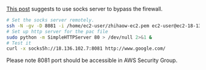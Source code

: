 [This post](https://gist.github.com/austinhappel/5614113) suggests to use socks
server to bypass the firewall.

```sh
# Set the socks server remotely.
ssh -N -gv -D 8081 -i /home/ec2-user/zhihaow-ec2.pem ec2-user@ec2-18-136-102-7.ap-southeast-1.compute.amazonaws.com > /dev/null 2>&1 &
# Set up http server for the pac file
sudo python -m SimpleHTTPServer 80 > /dev/null 2>&1 &
# Test it
curl -x socks5h://18.136.102.7:8081 http://www.google.com/
```

Please note 8081 port should be accessible in AWS Security Group.
